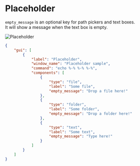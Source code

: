 # Placeholder

`empty_message` is an optional key for path pickers and text boxes.  
It will show a message when the text box is empty.  

![Placeholder](https://github.com/matyalatte/Simple-Command-Runner/assets/69258547/760a7df6-babf-4479-a7bc-059249e2cedb)

```json
{
    "gui": [
        {
            "label": "Placeholder",
            "window_name": "Placeholder sample",
            "command": "echo %-% %-% %-%",
            "components": [
                {
                    "type": "file",
                    "label": "Some file",
                    "empty_message": "Drop a file here!"
                },
                {
                    "type": "folder",
                    "label": "Some folder",
                    "empty_message": "Drop a folder here!"
                },
                {
                    "type": "text",
                    "label": "Some text",
                    "empty_message": "Type here!"
                }
            ]
        }
    ]
}
```
